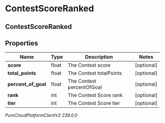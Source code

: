 # ContestScoreRanked

## ContestScoreRanked

## Properties

|Name | Type | Description | Notes|
|------------ | ------------- | ------------- | -------------|
| **score** | float | The Contest score | [optional] |
| **total_points** | float | The Contest totalPoints | [optional] |
| **percent_of_goal** | float | The Contest percentOfGoal | [optional] |
| **rank** | int | The Contest Score rank | [optional] |
| **tier** | int | The Contest Score tier | [optional] |



_PureCloudPlatformClientV2 238.0.0_
